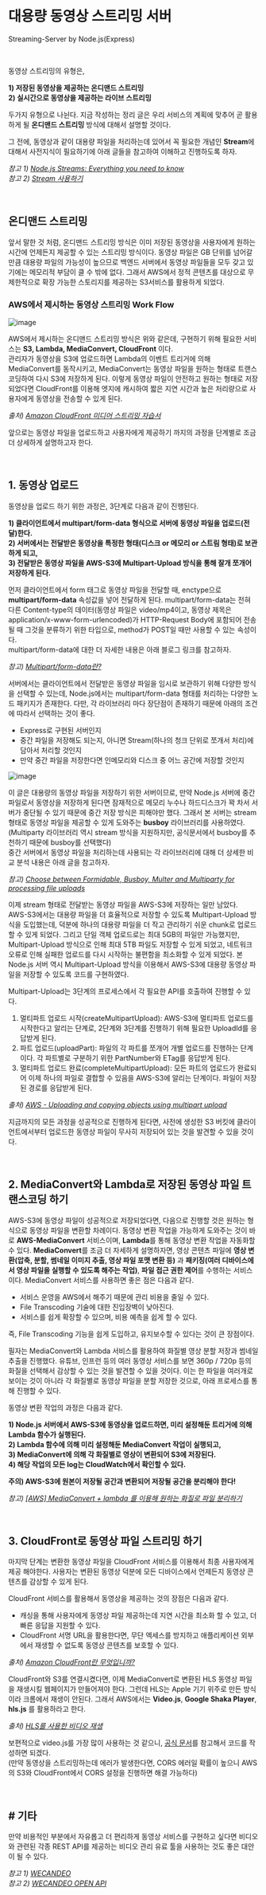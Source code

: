 # 대용량 동영상 스트리밍 서버

Streaming-Server by Node.js(Express)

<br />

동영상 스트리밍의 유형은,

<b>1) 저장된 동영상을 제공하는 온디맨드 스트리밍</b> <br />
<b>2) 실시간으로 동영상을 제공하는 라이브 스트리밍</b>

두가지 유형으로 나뉜다. 지금 작성하는 정리 글은 우리 서비스의 계획에 맞추어 곧 활용하게 될 <b>온디맨드 스트리밍</b> 방식에 대해서 설명할 것이다.

그 전에, 동영상과 같이 대용량 파일을 처리하는데 있어서 꼭 필요한 개념인 <b>Stream</b>에 대해서 사전지식이 필요하기에 아래 글들을 참고하여 이해하고 진행하도록 하자.

*참고 1) [Node.js Streams: Everything you need to know](https://www.freecodecamp.org/news/node-js-streams-everything-you-need-to-know-c9141306be93)* <br />
*참고 2) [Stream 사용하기](https://darrengwon.tistory.com/1215)*

<br />

## 온디맨드 스트리밍
앞서 말한 것 처럼, 온디맨드 스트리밍 방식은 이미 저장된 동영상을 사용자에게 원하는 시간에 언제든지 제공할 수 있는 스트리밍 방식이다. 동영상 파일은 GB 단위를 넘어갈 만큼 대용량 파일의 가능성이 높으므로 백엔드 서버에서 동영상 파일들을 모두 갖고 있기에는 메모리적 부담이 클 수 밖에 없다. 그래서 AWS에서 정적 콘텐츠를 대상으로 무제한적으로 확장 가능한 스토리지를 제공하는 S3서비스를 활용하게 되었다.

### AWS에서 제시하는 동영상 스트리밍 Work Flow
![image](https://user-images.githubusercontent.com/81504356/164974142-f65dad8f-b78e-44da-b76b-036527624aef.png)

AWS에서 제시하는 온디맨드 스트리밍 방식은 위와 같은데, 구현하기 위해 필요한 서비스는 <b>S3, Lambda, MediaConvert, CloudFront</b> 이다. <br />
관리자가 동영상을 S3에 업로드하면 Lambda의 이벤트 트리거에 의해 MediaConvert를 동작시키고, MediaConvert는 동영상 파일을 원하는 형태로 트랜스코딩하여 다시 S3에 저장하게 된다. 이렇게 동영상 파일이 안전하고 원하는 형태로 저장되었다면 CloudFront를 이용해 엣지에 캐시하여 짧은 지연 시간과 높은 처리량으로 사용자에게 동영상을 전송할 수 있게 된다.

*출처) [Amazon CloudFront 미디어 스트리밍 자습서](https://aws.amazon.com/ko/cloudfront/streaming/)*

앞으로는 동영상 파일을 업로드하고 사용자에게 제공하기 까지의 과정을 단계별로 조금 더 상세하게 설명하고자 한다.

<br />

## 1. 동영상 업로드
동영상을 업로드 하기 위한 과정은, 3단계로 다음과 같이 진행된다.

<b> 1) 클라이언트에서 multipart/form-data 형식으로 서버에 동영상 파일을 업로드(전달)한다. </b> <br />
<b> 2) 서버에서는 전달받은 동영상을 특정한 형태(디스크 or 메모리 or 스트림 형태)로 보관하게 되고, </b> <br />
<b> 3) 전달받은 동영상 파일을 AWS-S3에 Multipart-Upload 방식을 통해 잘개 쪼개어 저장하게 된다. </b> <br />

먼저 클라이언트에서 form 태그로 동영상 파일을 전달할 때, enctype으로 <b>multipart/form-data</b> 속성값을 넣어 전달하게 된다. multipart/form-data는 전혀 다른 Content-type의 데이터(동영상 파일은 video/mp4이고, 동영상 제목은 application/x-www-form-urlencoded)가 HTTP-Request Body에 포함되어 전송될 때 그것을 분류하기 위한 타입으로, method가 POST일 때만 사용할 수 있는 속성이다.<br />
multipart/form-data에 대한 더 자세한 내용은 아래 블로그 링크를 참고하자.

*참고) [Multipart/form-data란?](https://junghyun100.github.io/Multipart_form-data/)*

서버에서는 클라이언트에서 전달받은 동영상 파일을 임시로 보관하기 위해 다양한 방식을 선택할 수 있는데, Node.js에서는 multipart/form-data 형태를 처리하는 다양한 노드 패키지가 존재한다. 다만, 각 라이브러리 마다 장단점이 존재하기 때문에 아래의 조건에 따라서 선택하는 것이 좋다. <br />
- Express로 구현된 서버인지
- 중간 파일을 저장해도 되는지, 아니면 Stream(하나의 청크 단위로 쪼개서 처리)에 담아서 처리할 것인지
- 만약 중간 파일을 저장한다면 인메모리와 디스크 중 어느 공간에 저장할 것인지

![image](https://user-images.githubusercontent.com/81504356/164977313-576afa03-523c-4e32-9848-57da773ed5ff.png)

이 글은 대용량의 동영상 파일을 저장하기 위한 서버이므로, 만약 Node.js 서버에 중간 파일로서 동영상을 저장하게 된다면 잠재적으로 메모리 누수나 하드디스크가 꽉 차서 서버가 중단될 수 있기 때문에 중간 저장 방식은 피해야만 했다. 그래서 본 서버는 stream 형태로 동영상 파일을 제공할 수 있게 도와주는 <b>busboy</b> 라이브러리를 사용하였다. (Multiparty 라이브러리 역시 stream 방식을 지원하지만, 공식문서에서 busboy를 추천하기 때문에 busboy를 선택했다) <br />
중간 서버에서 동영상 파일을 처리하는데 사용되는 각 라이브러리에 대해 더 상세한 비교 분석 내용은 아래 글을 참고하자.

*참고) [Choose between Formidable, Busboy, Multer and Multiparty for processing file uploads](https://bytearcher.com/articles/formidable-vs-busboy-vs-multer-vs-multiparty/)*

이제 stream 형태로 전달받는 동영상 파일을 AWS-S3에 저장하는 일만 남았다. AWS-S3에서는 대용량 파일을 더 효율적으로 저장할 수 있도록 Multipart-Upload 방식을 도입했는데, 덕분에 하나의 대용량 파일을 더 작고 관리하기 쉬운 chunk로 업로드할 수 있게 되었다. 그리고 단일 객체 업로드로는 최대 5GB의 파일만 가능했지만, Multipart-Upload 방식으로 인해 최대 5TB 파일도 저장할 수 있게 되었고, 네트워크 오류로 인해 실패한 업로드를 다시 시작하는 불편함을 최소화할 수 있게 되었다. 본 Node.js 서버 역시 Multipart-Upload 방식을 이용해서 AWS-S3에 대용량 동영상 파일을 저장할 수 있도록 코드를 구현하였다.

Multipart-Upload는 3단계의 프로세스에서 각 필요한 API를 호출하여 진행할 수 있다.

1) 멀티파트 업로드 시작(createMultipartUpload): AWS-S3에 멀티파트 업로드를 시작한다고 알리는 단계로, 2단계와 3단계를 진행하기 위해 필요한 UploadId를 응답받게 된다. <br />
2) 파트 업로드(uploadPart): 파일의 각 파트를 쪼개어 개별 업로드를 진행하는 단계이다. 각 파트별로 구분하기 위한 PartNumber와 ETag를 응답받게 된다. <br />
3) 멀티파트 업로드 완료(completeMultipartUpload): 모든 파트의 업로드가 완료되어 이제 하나의 파일로 결합할 수 있음을 AWS-S3에 알리는 단계이다. 파일이 저장된 경로를 응답받게 된다.

*출처) [AWS - Uploading and copying objects using multipart upload](https://docs.aws.amazon.com/AmazonS3/latest/userguide/mpuoverview.html)*

지금까지의 모든 과정을 성공적으로 진행하게 된다면, 사전에 생성한 S3 버킷에 클라이언트에서부터 업로드한 동영상 파일이 무사히 저장되어 있는 것을 발견할 수 있을 것이다.

<br />

## 2. MediaConvert와 Lambda로 저장된 동영상 파일 트랜스코딩 하기
AWS-S3에 동영상 파일이 성공적으로 저장되었다면, 다음으로 진행할 것은 원하는 형식으로 동영상 파일을 변환할 차례이다. 동영상 변환 작업을 가능하게 도와주는 것이 바로 **AWS-MediaConvert** 서비스이며, **Lambda**를 통해 동영상 변환 작업을 자동화할 수 있다. **MediaConvert**를 조금 더 자세하게 설명하자면, 영상 콘텐츠 파일에 **영상 변환(압축, 분할, 썸네일 이미지 추출, 영상 파일 포맷 변환 등)** 과 **패키징(여러 디바이스에서 영상 파일을 실행할 수 있도록 해주는 작업)**, **파일 접근 권한 제어**를 수행하는 서비스이다. MediaConvert 서비스를 사용하면 좋은 점은 다음과 같다.

- 서비스 운영을 AWS에서 해주기 때문에 관리 비용을 줄일 수 있다. 
- File Transcoding 기술에 대한 진입장벽이 낮아진다.
- 서비스를 쉽게 확장할 수 있으며, 비용 예측을 쉽게 할 수 있다.

즉, File Transcoding 기능을 쉽게 도입하고, 유지보수할 수 있다는 것이 큰 장점이다.

필자는 MediaConvert와 Lambda 서비스를 활용하여 화질별 영상 분할 저장과 썸네일 추출을 진행했다. 유튜브, 인프런 등의 여러 동영상 서비스를 보면 360p / 720p 등의 화질을 선택해서 감상할 수 있는 것을 발견할 수 있을 것이다. 이는 한 파일을 여러개로 보이는 것이 아니라 각 화질별로 동영상 파일을 분할 저장한 것으로, 아래 프로세스를 통해 진행할 수 있다.

동영상 변환 작업의 과정은 다음과 같다.

<b> 1) Node.js 서버에서 AWS-S3에 동영상을 업로드하면, 미리 설정해둔 트리거에 의해 Lambda 함수가 실행된다. </b> <br />
<b> 2) Lambda 함수에 의해 미리 설정해둔 MediaConvert 작업이 실행되고, </b> <br />
<b> 3) MediaConvert에 의해 각 화질별로 영상이 변환되어 S3에 저장된다. </b> <br />
<b> 4) 해당 작업의 모든 log는 CloudWatch에서 확인할 수 있다. </b> <br />

**주의) AWS-S3에 원본이 저장될 공간과 변환되어 저장될 공간을 분리해야 한다!**  

*참고) [[AWS] MediaConvert + lambda 를 이용해 원하는 화질로 파일 분리하기](https://lemontia.tistory.com/1034)*

<br />

## 3. CloudFront로 동영상 파일 스트리밍 하기
마지막 단계는 변환한 동영상 파일을 CloudFront 서비스를 이용해서 최종 사용자에게 제공 해야한다. 사용자는 변환된 동영상 덕분에 모든 디바이스에서 언제든지 동영상 콘텐츠를 감상할 수 있게 된다.

CloudFront 서비스를 활용해서 동영상을 제공하는 것의 장점은 다음과 같다.

- 캐싱을 통해 사용자에게 동영상 파일 제공하는데 지연 시간을 최소화 할 수 있고, 더 빠른 응답을 지원할 수 있다.
- CloudFront 서명 URL을 활용한다면, 무단 엑세스를 방지하고 애플리케이션 외부에서 재생할 수 없도록 동영상 콘텐츠를 보호할 수 있다.

*출처) [Amazon CloudFront란 무엇입니까?](https://docs.aws.amazon.com/ko_kr/AmazonCloudFront/latest/DeveloperGuide/Introduction.html)*

CloudFront와 S3를 연결시켰다면, 이제 MediaConvert로 변환된 HLS 동영상 파일을 재생시킬 웹페이지가 만들어져야 한다. 그런데 HLS는 Apple 기기 위주로 만든 방식이라 크롬에서 재생이 안된다. 그래서 AWS에서는 **Video.js**, **Google Shaka Player**, **hls.js** 를 활용하라고 한다.

*출처) [HLS를 사용한 비디오 재생](https://docs.aws.amazon.com/ko_kr/kinesisvideostreams/latest/dg/hls-playback.html)*

보편적으로 video.js를 가장 많이 사용하는 것 같으니, [공식 문서](https://videojs.com/getting-started/)를 참고해서 코드를 작성하면 되겠다. <br />
(만약 동영상을 스트리밍하는데 에러가 발생한다면, CORS 에러일 확률이 높으니 AWS의 S3와 CloudFront에서 CORS 설정을 진행하면 해결 가능하다)

<br />

## # 기타
만약 비용적인 부분에서 자유롭고 더 편리하게 동영상 서비스를 구현하고 싶다면 비디오와 관련된 각종 REST API를 제공하는 비디오 관리 유료 툴을 사용하는 것도 좋은 대안이 될 수 있다.

*참고 1) [WECANDEO](https://www.wecandeo.com/product/videopack)* <br />
*참고 2) [WECANDEO OPEN API](https://support.wecandeo.com/reference/videopack-api-getting-started)*
